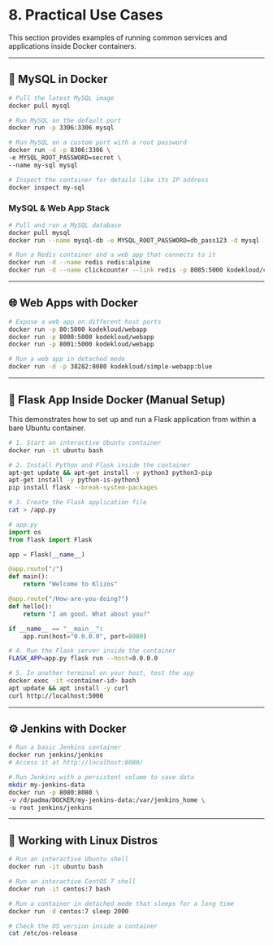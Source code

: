 # 8. Practical Use Cases

This section provides examples of running common services and applications inside Docker containers.

---

## 🐘 MySQL in Docker

```bash
# Pull the latest MySQL image
docker pull mysql

# Run MySQL on the default port
docker run -p 3306:3306 mysql

# Run MySQL on a custom port with a root password
docker run -d -p 8306:3306 \
-e MYSQL_ROOT_PASSWORD=secret \
--name my-sql mysql

# Inspect the container for details like its IP address
docker inspect my-sql
```

### MySQL & Web App Stack

```bash
# Pull and run a MySQL database
docker pull mysql
docker run --name mysql-db -e MYSQL_ROOT_PASSWORD=db_pass123 -d mysql

# Run a Redis container and a web app that connects to it
docker run -d --name redis redis:alpine
docker run -d --name clickcounter --link redis -p 8085:5000 kodekloud/click-counter
```

---

## 🌐 Web Apps with Docker

```bash
# Expose a web app on different host ports
docker run -p 80:5000 kodekloud/webapp
docker run -p 8000:5000 kodekloud/webapp
docker run -p 8001:5000 kodekloud/webapp

# Run a web app in detached mode
docker run -d -p 38282:8080 kodekloud/simple-webapp:blue
```

---

## 🐍 Flask App Inside Docker (Manual Setup)

This demonstrates how to set up and run a Flask application from within a bare Ubuntu container.

```bash
# 1. Start an interactive Ubuntu container
docker run -it ubuntu bash

# 2. Install Python and Flask inside the container
apt-get update && apt-get install -y python3 python3-pip
apt-get install -y python-is-python3
pip install flask --break-system-packages

# 3. Create the Flask application file
cat > /app.py
```

```python
# app.py
import os
from flask import Flask

app = Flask(__name__)

@app.route("/")
def main():
    return "Welcome to Klizos"

@app.route("/How-are-you-doing?")
def hello():
    return "I am good. What about you?"

if __name__ == "__main__":
    app.run(host="0.0.0.0", port=8080)
```

```bash
# 4. Run the Flask server inside the container
FLASK_APP=app.py flask run --host=0.0.0.0

# 5. In another terminal on your host, test the app
docker exec -it <container-id> bash
apt update && apt install -y curl
curl http://localhost:5000
```

---

## ⚙️ Jenkins with Docker

```bash
# Run a basic Jenkins container
docker run jenkins/jenkins
# Access it at http://localhost:8080/

# Run Jenkins with a persistent volume to save data
mkdir my-jenkins-data
docker run -p 8080:8080 \
-v /d/padma/DOCKER/my-jenkins-data:/var/jenkins_home \
-u root jenkins/jenkins
```

---

## 🧪 Working with Linux Distros

```bash
# Run an interactive Ubuntu shell
docker run -it ubuntu bash

# Run an interactive CentOS 7 shell
docker run -it centos:7 bash

# Run a container in detached mode that sleeps for a long time
docker run -d centos:7 sleep 2000

# Check the OS version inside a container
cat /etc/os-release
